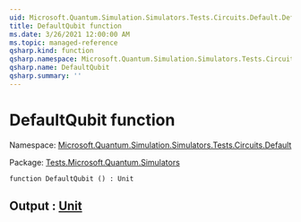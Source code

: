 ```yaml
---
uid: Microsoft.Quantum.Simulation.Simulators.Tests.Circuits.Default.DefaultQubit
title: DefaultQubit function
ms.date: 3/26/2021 12:00:00 AM
ms.topic: managed-reference
qsharp.kind: function
qsharp.namespace: Microsoft.Quantum.Simulation.Simulators.Tests.Circuits.Default
qsharp.name: DefaultQubit
qsharp.summary: ''
---
```


# DefaultQubit function

Namespace: [Microsoft.Quantum.Simulation.Simulators.Tests.Circuits.Default](xref:Microsoft.Quantum.Simulation.Simulators.Tests.Circuits.Default)

Package: [Tests.Microsoft.Quantum.Simulators](https://nuget.org/packages/Tests.Microsoft.Quantum.Simulators)




```qsharp
function DefaultQubit () : Unit
```


## Output : [Unit](xref:microsoft.quantum.lang-ref.unit)

